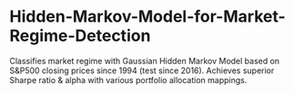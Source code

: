 # Hidden-Markov-Model-for-Market-Regime-Detection
Classifies market regime with Gaussian Hidden Markov Model based on S&amp;P500 closing prices since 1994 (test since 2016). Achieves superior Sharpe ratio &amp; alpha with various portfolio allocation mappings.
